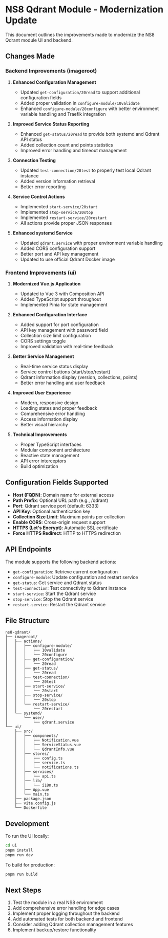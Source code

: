 # NS8 Qdrant Module - Modernization Update

This document outlines the improvements made to modernize the NS8 Qdrant module UI and backend.

## Changes Made

### Backend Improvements (imageroot)

1. **Enhanced Configuration Management**
   - Updated `get-configuration/20read` to support additional configuration fields
   - Added proper validation in `configure-module/10validate`
   - Enhanced `configure-module/20configure` with better environment variable handling and Traefik integration

2. **Improved Service Status Reporting**
   - Enhanced `get-status/20read` to provide both systemd and Qdrant API status
   - Added collection count and points statistics
   - Improved error handling and timeout management

3. **Connection Testing**
   - Updated `test-connection/20test` to properly test local Qdrant instance
   - Added version information retrieval
   - Better error reporting

4. **Service Control Actions**
   - Implemented `start-service/20start`
   - Implemented `stop-service/20stop` 
   - Implemented `restart-service/20restart`
   - All actions provide proper JSON responses

5. **Enhanced systemd Service**
   - Updated `qdrant.service` with proper environment variable handling
   - Added CORS configuration support
   - Better port and API key management
   - Updated to use official Qdrant Docker image

### Frontend Improvements (ui)

1. **Modernized Vue.js Application**
   - Updated to Vue 3 with Composition API
   - Added TypeScript support throughout
   - Implemented Pinia for state management

2. **Enhanced Configuration Interface**
   - Added support for port configuration
   - API key management with password field
   - Collection size limit configuration
   - CORS settings toggle
   - Improved validation with real-time feedback

3. **Better Service Management**
   - Real-time service status display
   - Service control buttons (start/stop/restart)
   - Qdrant information display (version, collections, points)
   - Better error handling and user feedback

4. **Improved User Experience**
   - Modern, responsive design
   - Loading states and proper feedback
   - Comprehensive error handling
   - Access information display
   - Better visual hierarchy

5. **Technical Improvements**
   - Proper TypeScript interfaces
   - Modular component architecture
   - Reactive state management
   - API error interceptors
   - Build optimization

## Configuration Fields Supported

- **Host (FQDN)**: Domain name for external access
- **Path Prefix**: Optional URL path (e.g., /qdrant)
- **Port**: Qdrant service port (default: 6333)
- **API Key**: Optional authentication key
- **Collection Size Limit**: Maximum points per collection
- **Enable CORS**: Cross-origin request support
- **HTTPS (Let's Encrypt)**: Automatic SSL certificate
- **Force HTTPS Redirect**: HTTP to HTTPS redirection

## API Endpoints

The module supports the following backend actions:

- `get-configuration`: Retrieve current configuration
- `configure-module`: Update configuration and restart service
- `get-status`: Get service and Qdrant status
- `test-connection`: Test connectivity to Qdrant instance
- `start-service`: Start the Qdrant service
- `stop-service`: Stop the Qdrant service  
- `restart-service`: Restart the Qdrant service

## File Structure

```
ns8-qdrant/
├── imageroot/
│   ├── actions/
│   │   ├── configure-module/
│   │   │   ├── 10validate
│   │   │   └── 20configure
│   │   ├── get-configuration/
│   │   │   └── 20read
│   │   ├── get-status/
│   │   │   └── 20read
│   │   ├── test-connection/
│   │   │   └── 20test
│   │   ├── start-service/
│   │   │   └── 20start
│   │   ├── stop-service/
│   │   │   └── 20stop
│   │   └── restart-service/
│   │       └── 20restart
│   └── systemd/
│       └── user/
│           └── qdrant.service
└── ui/
    ├── src/
    │   ├── components/
    │   │   ├── Notification.vue
    │   │   ├── ServiceStatus.vue
    │   │   └── QdrantInfo.vue
    │   ├── stores/
    │   │   ├── config.ts
    │   │   ├── service.ts
    │   │   └── notifications.ts
    │   ├── services/
    │   │   └── api.ts
    │   ├── lib/
    │   │   └── i18n.ts
    │   ├── App.vue
    │   └── main.ts
    ├── package.json
    ├── vite.config.js
    └── Dockerfile
```

## Development

To run the UI locally:

```bash
cd ui
pnpm install
pnpm run dev
```

To build for production:

```bash
pnpm run build
```

## Next Steps

1. Test the module in a real NS8 environment
2. Add comprehensive error handling for edge cases
3. Implement proper logging throughout the backend
4. Add automated tests for both backend and frontend
5. Consider adding Qdrant collection management features
6. Implement backup/restore functionality
